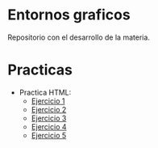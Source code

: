 # Entornos graficos
Repositorio con el desarrollo de la materia.

# Practicas

* Practica HTML:
  * [Ejercicio 1](https://drive.google.com/file/d/1iZlWl96jVPObEBVrllmy8fHrJFTsUIiy/view?usp=drive_link)
  * [Ejercicio 2](https://drive.google.com/file/d/1ULWLwlm0k-wY4BAU_QMj1itiN2lfVz2y/view?usp=drive_link)
  * [Ejercicio 3](https://github.com/FelipeBentancour/EntornosGraficos/tree/main/Practica1_HTML/Ejercicio3)
  * [Ejercicio 4](https://github.com/FelipeBentancour/EntornosGraficos/tree/main/Practica1_HTML/Ejercicio4)
  * [Ejercicio 5](https://github.com/FelipeBentancour/EntornosGraficos/blob/main/Practica1_HTML/ejercicio5)






